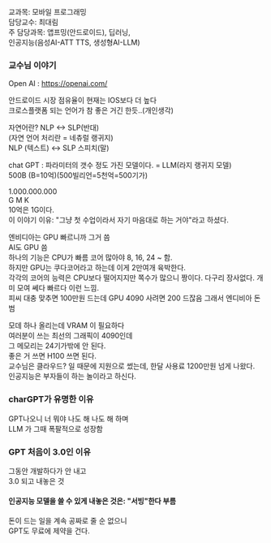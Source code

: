 교과목: 모바일 프로그래밍  
담당교수: 최대림  
주 담당과목: 앱프밍(안드로이드), 딥러닝,  
인공지능(음성AI-ATT TTS, 생성형AI-LLM)  

### 교수님 이야기 
  
Open AI : https://openai.com/  
  
안드로이드 시장 점유율이 현재는 IOS보다 더 높다  
크로스플랫폼 되는 언어가 참 좋은 거긴 한듯..(개인생각)  
  
자연어란? NLP <-> SLP(반대)  
(자연 언어 처리란 = 네츄럴 랭귀지)  
NLP (텍스트) <-> SLP 스피치(말)  
  
chat GPT : 파라미터의 갯수 정도 가진 모델이다. = LLM(라지 랭귀지 모델)  
500B (B=10억)(500빌리언=5천억=500기가)  
  
1.000.000.000  
 G   M   K  
10억은 1G이다.  
이 이야기 이유: "그냥 첫 수업이라서 자기 마음대로 하는 거야"라고 하셨다.  
  
엔비디아는 GPU 빠르니까 그거 씀  
AI도 GPU 씀  
하나의 기능은 CPU가 빠름 코어 많아야 8, 16, 24 ~ 함.  
하지만 GPU는 쿠다코어라고 하는데 이게 2만여개 육박한다.  
각각의 코어의 능력은 CPU보다 떨어지지만 쪽수가 많으니 짱이다. 다구리 장사없다. 개미 모여 쎄다 빠르다 이런 느낌.  
피씨 대충 맞추면 100만원 드는데 GPU 4090 사려면 200 드잖음 그래서 엔디비아 돈범  
  
모데 하나 올리는데 VRAM 이 필요하다  
여러분이 쓰는 최선의 그래픽이 4090인데  
그 메모리는 24기가밖에 안 된다.  
좋은 거 쓰면 H100 쓰면 된다.  
교수님은 클라우드? 일 때문에 지원으로 썼는데, 한달 사용료 1200만원 넘게 나왔다.  
인공지능은 부자들이 하는 놀이라고 하신다.  
  
### charGPT가 유명한 이유  
GPT나오니 너 뭐야 나도 해 나도 해 하며  
LLM 가 그때 폭팔적으로 성장함  
  
### GPT 처음이 3.0인 이유  
그동안 개발하다가 안 내고  
3.0 되고 내놓은 것  

#### 인공지능 모델을 쓸 수 있게 내놓은 것은: "서빙"한다 부름  
  
돈이 드는 일을 계속 공짜로 줄 순 없으니  
GPT도 무료에 제약을 건다.  


